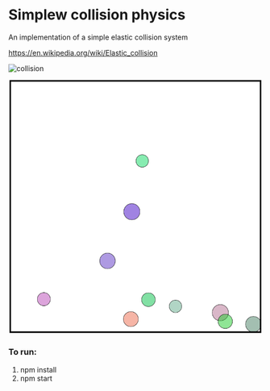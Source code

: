 # Simplew collision physics

An implementation of a simple elastic collision system

https://en.wikipedia.org/wiki/Elastic_collision

![collision](https://en.wikipedia.org/wiki/Elastic_collision#/media/File:Elastischer_sto%C3%9F_2D.gif)

![alt text](balls_ss.png)

### To run:

1. npm install
2. npm start

